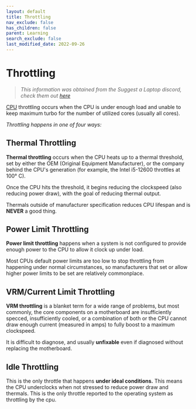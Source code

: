 ```yaml
---
layout: default
title: Throttling
nav_exclude: false
has_children: false
parent: Learning
search_exclude: false
last_modified_date: 2022-09-26
---
```


# Throttling

> *This information was obtained from the Suggest a Laptop discord, check them out [here](https://discord.com/invite/pes68JM)*

[CPU](/docs/learning/terms#central-processing-unit-cpu) throttling occurs when the CPU is under enough load and unable to keep maximum turbo for the number of utilized cores (usually all cores). 

*Throttling happens in one of four ways:*

## Thermal Throttling

**Thermal throttling** occurs when the CPU heats up to a thermal threshold, set by either the OEM (Original Equipment Manufacturer), or the company behind the CPU's generation (for example, the Intel i5-12600 throttles at 100° C).

Once the CPU hits the threshold, it begins reducing the clockspeed (also reducing power draw), with the goal of reducing thermal output. 

Thermals outside of manufacturer specification reduces CPU lifespan and is **NEVER** a good thing.  

## Power Limit Throttling

**Power limit throttling** happens when a system is not configured to provide enough power to the CPU to allow it clock up under load. 

Most CPUs default power limits are too low to stop throttling from happening under normal circumstances, so manufacturers that set or allow higher power limits to be set are relatively commonplace.

## VRM/Current Limit Throttling

**VRM throttling** is a blanket term for a wide range of problems, but most commonly, the core components on a motherboard are insufficiently specced, insufficiently cooled, or a combination of both or the CPU cannot draw enough current (measured in amps) to fully boost to a maximum clockspeed. 

It is difficult to diagnose, and usually **unfixable** even if diagnosed without replacing the motherboard.

## Idle Throttling

This is the only throttle that happens **under ideal conditions.** This means the CPU underclocks when not stressed to reduce power draw and thermals. This is the only throttle reported to the operating system as throttling by the cpu.